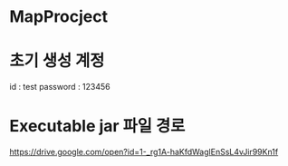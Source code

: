# MapProcject
# 초기 생성 계정
id : test
password : 123456

# Executable jar 파일 경로
https://drive.google.com/open?id=1-_rg1A-haKfdWaglEnSsL4vJir99Kn1f 

